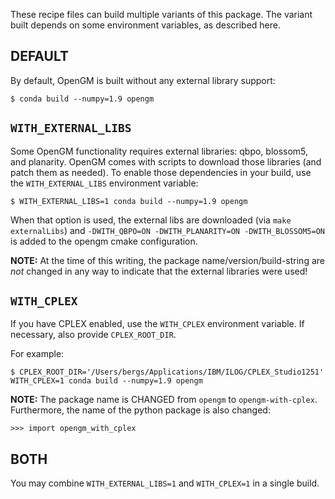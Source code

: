 These recipe files can build multiple variants of this package.
The variant built depends on some environment variables, as described here.

DEFAULT
-------
By default, OpenGM is built without any external library support:

    $ conda build --numpy=1.9 opengm

`WITH_EXTERNAL_LIBS`
--------------------
Some OpenGM functionality requires external libraries: qbpo, blossom5, and planarity.
OpenGM comes with scripts to download those libraries (and patch them as needed).
To enable those dependencies in your build, use the `WITH_EXTERNAL_LIBS` environment variable:

    $ WITH_EXTERNAL_LIBS=1 conda build --numpy=1.9 opengm

When that option is used, the external libs are downloaded (via `make externalLibs`)
and `-DWITH_QBPO=ON -DWITH_PLANARITY=ON -DWITH_BLOSSOM5=ON` is added to the opengm cmake configuration. 

**NOTE:** At the time of this writing, the package name/version/build-string are
          *not* changed in any way to indicate that the external libraries were used!

`WITH_CPLEX`
------------
If you have CPLEX enabled, use the `WITH_CPLEX` environment variable.
If necessary, also provide `CPLEX_ROOT_DIR`.

For example:

    $ CPLEX_ROOT_DIR='/Users/bergs/Applications/IBM/ILOG/CPLEX_Studio1251' WITH_CPLEX=1 conda build --numpy=1.9 opengm

**NOTE:** The package name is CHANGED from `opengm` to `opengm-with-cplex`.
          Furthermore, the name of the python package is also changed:
    
    >>> import opengm_with_cplex

BOTH
----
You may combine `WITH_EXTERNAL_LIBS=1` and `WITH_CPLEX=1` in a single build.
